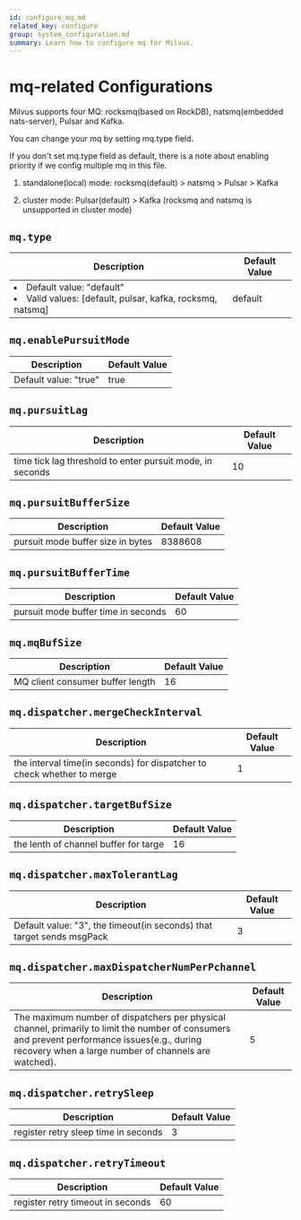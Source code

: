 ```yaml
---
id: configure_mq.md
related_key: configure
group: system_configuration.md
summary: Learn how to configure mq for Milvus.
---
```


# mq-related Configurations

Milvus supports four MQ: rocksmq(based on RockDB), natsmq(embedded nats-server), Pulsar and Kafka.

You can change your mq by setting mq.type field.

If you don't set mq.type field as default, there is a note about enabling priority if we config multiple mq in this file.

1. standalone(local) mode: rocksmq(default) > natsmq > Pulsar > Kafka

2. cluster mode:  Pulsar(default) > Kafka (rocksmq and natsmq is unsupported in cluster mode)

## `mq.type`

<table id="mq.type">
  <thead>
    <tr>
      <th class="width80">Description</th>
      <th class="width20">Default Value</th> 
    </tr>
  </thead>
  <tbody>
    <tr>
      <td>
        <li>Default value: "default"</li>      
        <li>Valid values: [default, pulsar, kafka, rocksmq, natsmq]</li>      </td>
      <td>default</td>
    </tr>
  </tbody>
</table>


## `mq.enablePursuitMode`

<table id="mq.enablePursuitMode">
  <thead>
    <tr>
      <th class="width80">Description</th>
      <th class="width20">Default Value</th> 
    </tr>
  </thead>
  <tbody>
    <tr>
      <td>        Default value: "true"      </td>
      <td>true</td>
    </tr>
  </tbody>
</table>


## `mq.pursuitLag`

<table id="mq.pursuitLag">
  <thead>
    <tr>
      <th class="width80">Description</th>
      <th class="width20">Default Value</th> 
    </tr>
  </thead>
  <tbody>
    <tr>
      <td>        time tick lag threshold to enter pursuit mode, in seconds      </td>
      <td>10</td>
    </tr>
  </tbody>
</table>


## `mq.pursuitBufferSize`

<table id="mq.pursuitBufferSize">
  <thead>
    <tr>
      <th class="width80">Description</th>
      <th class="width20">Default Value</th> 
    </tr>
  </thead>
  <tbody>
    <tr>
      <td>        pursuit mode buffer size in bytes      </td>
      <td>8388608</td>
    </tr>
  </tbody>
</table>


## `mq.pursuitBufferTime`

<table id="mq.pursuitBufferTime">
  <thead>
    <tr>
      <th class="width80">Description</th>
      <th class="width20">Default Value</th> 
    </tr>
  </thead>
  <tbody>
    <tr>
      <td>        pursuit mode buffer time in seconds      </td>
      <td>60</td>
    </tr>
  </tbody>
</table>


## `mq.mqBufSize`

<table id="mq.mqBufSize">
  <thead>
    <tr>
      <th class="width80">Description</th>
      <th class="width20">Default Value</th> 
    </tr>
  </thead>
  <tbody>
    <tr>
      <td>        MQ client consumer buffer length      </td>
      <td>16</td>
    </tr>
  </tbody>
</table>


## `mq.dispatcher.mergeCheckInterval`

<table id="mq.dispatcher.mergeCheckInterval">
  <thead>
    <tr>
      <th class="width80">Description</th>
      <th class="width20">Default Value</th> 
    </tr>
  </thead>
  <tbody>
    <tr>
      <td>        the interval time(in seconds) for dispatcher to check whether to merge      </td>
      <td>1</td>
    </tr>
  </tbody>
</table>


## `mq.dispatcher.targetBufSize`

<table id="mq.dispatcher.targetBufSize">
  <thead>
    <tr>
      <th class="width80">Description</th>
      <th class="width20">Default Value</th> 
    </tr>
  </thead>
  <tbody>
    <tr>
      <td>        the lenth of channel buffer for targe      </td>
      <td>16</td>
    </tr>
  </tbody>
</table>


## `mq.dispatcher.maxTolerantLag`

<table id="mq.dispatcher.maxTolerantLag">
  <thead>
    <tr>
      <th class="width80">Description</th>
      <th class="width20">Default Value</th> 
    </tr>
  </thead>
  <tbody>
    <tr>
      <td>        Default value: "3", the timeout(in seconds) that target sends msgPack      </td>
      <td>3</td>
    </tr>
  </tbody>
</table>


## `mq.dispatcher.maxDispatcherNumPerPchannel`

<table id="mq.dispatcher.maxDispatcherNumPerPchannel">
  <thead>
    <tr>
      <th class="width80">Description</th>
      <th class="width20">Default Value</th> 
    </tr>
  </thead>
  <tbody>
    <tr>
      <td>        The maximum number of dispatchers per physical channel, primarily to limit the number of consumers and prevent performance issues(e.g., during recovery when a large number of channels are watched).      </td>
      <td>5</td>
    </tr>
  </tbody>
</table>


## `mq.dispatcher.retrySleep`

<table id="mq.dispatcher.retrySleep">
  <thead>
    <tr>
      <th class="width80">Description</th>
      <th class="width20">Default Value</th> 
    </tr>
  </thead>
  <tbody>
    <tr>
      <td>        register retry sleep time in seconds      </td>
      <td>3</td>
    </tr>
  </tbody>
</table>


## `mq.dispatcher.retryTimeout`

<table id="mq.dispatcher.retryTimeout">
  <thead>
    <tr>
      <th class="width80">Description</th>
      <th class="width20">Default Value</th> 
    </tr>
  </thead>
  <tbody>
    <tr>
      <td>        register retry timeout in seconds      </td>
      <td>60</td>
    </tr>
  </tbody>
</table>


